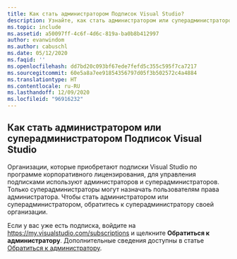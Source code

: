 ```yaml
---
title: Как стать администратором Подписок Visual Studio?
description: Узнайте, как стать администратором или суперадминистратором Подписок Visual Studio
ms.topic: include
ms.assetid: a50097ff-4c6f-4d6c-819a-ba0b8b412997
author: evanwindom
ms.author: cabuschl
ms.date: 05/12/2020
ms.faqid: ''
ms.openlocfilehash: dd7bd20c093bf67ede7fefd5c355c595f7ca7217
ms.sourcegitcommit: 60e5a8a7ee91854356797d05f3b502572c4a4884
ms.translationtype: HT
ms.contentlocale: ru-RU
ms.lasthandoff: 12/09/2020
ms.locfileid: "96916232"
---
```

## <a name="how-to-become-an-administrator-or-super-admin-for-visual-studio-subscriptions"></a>Как стать администратором или суперадминистратором Подписок Visual Studio

Организации, которые приобретают подписки Visual Studio по программе корпоративного лицензирования, для управления подписками используют администраторов и суперадминистраторов.  Только суперадминистраторы могут назначать пользователям права администратора.  Чтобы стать администратором или суперадминистратором, обратитесь к суперадминистратору своей организации.  

Если у вас уже есть подписка, войдите на https://my.visualstudio.com/subscriptions и щелкните **Обратиться к администратору**.  Дополнительные сведения доступны в статье [Обратиться к администратору](https://docs.microsoft.com/visualstudio/subscriptions/contact-my-admin).